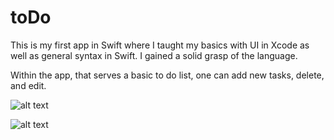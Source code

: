 # toDo

This is my first app in Swift where I taught my basics with UI in Xcode as well as general syntax in Swift.  I gained a solid
grasp of the language.  

Within the app, that serves a basic to do list, one can add new tasks, delete, and edit.

![alt text](https://raw.githubusercontent.com/stephaniemfong/toDo/master/path/to/app_thumbnail.png)

![alt text](https://raw.githubusercontent.com/stephaniemfong/toDo/master/path/to/initial_screen.png)
